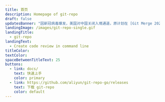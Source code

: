 ```yaml
---
title: 首页
description: Homepage of git-repo
draft: false
updatesBanner: "因新冠病毒爆发，美国对中国关闭入境通道，原计划在 [Git Merge 2020 会议](https://git-merge.com) 的演讲议题在本网站发表：《[AGit-Flow 集中式工作流和 git-repo](/zh_cn/2020/03/agit-flow-and-git-repo/)》"
landingImage: /images/git-repo-single.gif
landingTitle:
  - git-repo
landingText:
  - Create code review in command line
titleColor:
textColor:
spaceBetweenTitleText: 25
buttons:
  - link: docs/
    text: 快速上手
    color: primary
  - link: https://github.com/aliyun/git-repo-go/releases
    text: 下载 git-repo
    color: default
---
```

